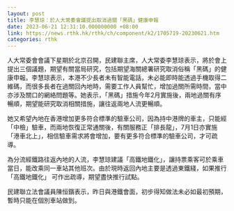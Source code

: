 ```yaml
---
layout: post
title: 李慧琼：於人大常委會議提出取消過關「黑碼」健康申報
date: 2023-06-21 12:31:10.000000000 +08:00
link: https://news.rthk.hk/rthk/ch/component/k2/1705719-20230621.htm
categories: rthk
---
```


人大常委會會議下星期於北京召開，民建聯主席，人大常委李慧琼表示，將於會上提出三個議題，期望有關當局研究，包括期望海關總署研究取消俗稱「黑碼」的健康申報。李慧琼表示，本港不少長者未有智能電話，未必能即時能透過手機取得二維碼，而很多長者在過關回內地時，需要工作人員幫忙，增加過關所需時間，當中亦涉及關口的網絡問題等。她表示，「黑碼」措施今年2月實施後，兩地過關有序暢順，期望能研究取消相關措施，讓往返兩地人流更暢順。

她又希望內地在香港增加更多符合標準的驗車公司，因為持中港牌的車主，只能經「中檢」驗車，而兩地恢復正常通關後，有關服務正「排長龍」，7月1日亦實施「港車北上」，相信驗車需求將會增加，要有更多符合標準的驗車公司，才可疏導。

為分流經鐵路往返內地的人流，李慧琼建議「高鐵地鐵化」，讓持票乘客可於乘車當日，能改乘同一車站其他班次。由於現時返回內地主要是透過東鐵綫，如果推行「高鐵地鐵化」 可作出疏導，期望盡快推行試點。

民建聯立法會議員陳恒鑌表示，昨日與港鐵會面，初步得知做法未必如最初預期，暫時只能在個別車站做到。
